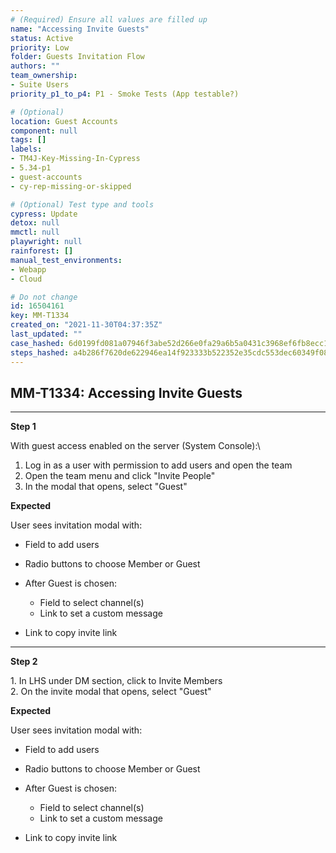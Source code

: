 ```yaml
---
# (Required) Ensure all values are filled up
name: "Accessing Invite Guests"
status: Active
priority: Low
folder: Guests Invitation Flow
authors: ""
team_ownership: 
- Suite Users
priority_p1_to_p4: P1 - Smoke Tests (App testable?)

# (Optional)
location: Guest Accounts
component: null
tags: []
labels: 
- TM4J-Key-Missing-In-Cypress
- 5.34-p1
- guest-accounts
- cy-rep-missing-or-skipped

# (Optional) Test type and tools
cypress: Update
detox: null
mmctl: null
playwright: null
rainforest: []
manual_test_environments: 
- Webapp
- Cloud

# Do not change
id: 16504161
key: MM-T1334
created_on: "2021-11-30T04:37:35Z"
last_updated: ""
case_hashed: 6d0199fd081a07946f3abe52d266e0fa29a6b5a0431c3968ef6fb8ecc1e3a8cbbfdef705920242ab737e53b2b1d05bb8
steps_hashed: a4b286f7620de622946ea14f923333b522352e35cdc553dec60349f08bfa07878ec4468b0fb7dc3f27c34097354555a3
---
```


<!-- (Auto-generated) Based on frontmatter's "key" and "name" -->

## MM-T1334: Accessing Invite Guests

---

**Step 1**

With guest access enabled on the server (System Console):\\

1. Log in as a user with permission to add users and open the team
2. Open the team menu and click "Invite People"
3. In the modal that opens, select "Guest"

**Expected**

User sees invitation modal with:

- Field to add users

- Radio buttons to choose Member or Guest

- After Guest is chosen:

  - Field to select channel(s)
  - Link to set a custom message

- Link to copy invite link

---

**Step 2**

1\. In LHS under DM section, click to Invite Members\
2\. On the invite modal that opens, select "Guest"

**Expected**

User sees invitation modal with:

- Field to add users

- Radio buttons to choose Member or Guest

- After Guest is chosen:

  - Field to select channel(s)
  - Link to set a custom message

- Link to copy invite link
